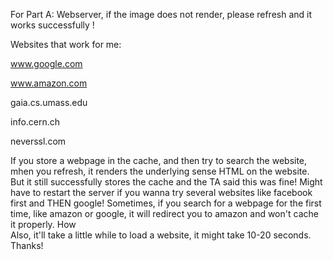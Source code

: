 For Part A: Webserver, if the image does not render, please refresh and it works successfully !

Websites that work for me:

www.google.com

www.amazon.com

gaia.cs.umass.edu

info.cern.ch

neverssl.com


If you store a webpage in the cache, and then try to search the website, mhen you refresh, it renders the underlying sense HTML on the website. But it still successfully stores the cache and the TA said this was fine!
Might have to restart the server if you wanna try several websites like facebook first and THEN google! 
Sometimes, if you search for a webpage for the first time, like amazon or google, it will redirect you to amazon and won't cache it properly. How  
Also, it'll take a little while to load a website, it might take 10-20 seconds. Thanks!
